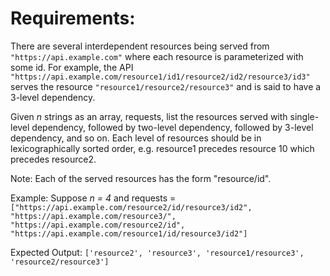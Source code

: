# Requirements:
There are several interdependent resources being served from `"https://api.example.com"` where each resource is parameterized with some id. For example, the API `"https://api.example.com/resource1/id1/resource2/id2/resource3/id3"` serves the resource `"resource1/resource2/resource3"` and is said to have a 3-level dependency. 

Given *n* strings as an array, requests, list the resources served with single-level dependency, followed by two-level dependency, followed by 3-level dependency, and so on. Each level of resources should be in lexicographically sorted order, e.g. resource1 precedes resource 10 which precedes resource2. 

Note: Each of the served resources has the form "resource/id". 

Example: Suppose *n = 4* and requests = 
`["https://api.example.com/resource2/id/resource3/id2", "https://api.example.com/resource3/", "https://api.example.com/resource2/id", "https://api.example.com/resource1/id/resource3/id2"]`

Expected Output:
`['resource2', 'resource3', 'resource1/resource3', 'resource2/resource3']`
